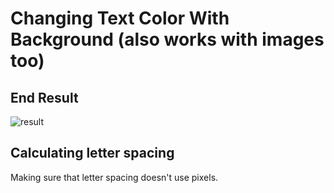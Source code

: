 # Changing Text Color With Background (also works with images too)

## End Result
![result](https://github.com/changing-text-color-with-background/result.gif)

## Calculating letter spacing
Making sure that letter spacing doesn't use pixels.
